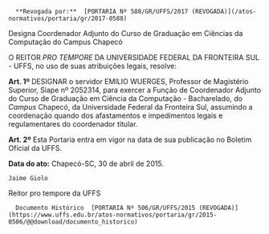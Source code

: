       **Revogada por:**  [PORTARIA Nº 588/GR/UFFS/2017 (REVOGADA)](/atos-normativos/portaria/gr/2017-0588) 

   Designa Coordenador Adjunto do Curso de Graduação em Ciências da Computação do Campus Chapecó  

O REITOR *PRO TEMPORE* DA UNIVERSIDADE FEDERAL DA FRONTEIRA SUL - UFFS, no uso de suas atribuições legais, resolve:

 **Art. 1º** DESIGNAR o servidor EMILIO WUERGES, Professor de Magistério Superior, Siape nº 2052314, para exercer a Função de Coordenador Adjunto do Curso de Graduação em Ciência da Computação - Bacharelado, do *Campus* Chapecó, da Universidade Federal da Fronteira Sul, assumindo a coordenação quando dos afastamentos e impedimentos legais e regulamentares do coordenador titular.

 **Art. 2º** Esta Portaria entra em vigor na data de sua publicação no Boletim Oficial da UFFS.

  

   **Data do ato:** Chapecó-SC, 30 de abril de 2015.   
 

    Jaime Giolo   
 Reitor pro tempore da UFFS 

      Documento Histórico  [PORTARIA Nº 506/GR/UFFS/2015 (REVOGADA)](https://www.uffs.edu.br/atos-normativos/portaria/gr/2015-0506/@@download/documento_historico)     
      